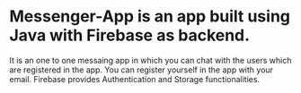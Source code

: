 # Messenger-App is an app built using Java with Firebase as backend.
It is an one to one messaing app in which you can chat with the users which are registered in the app.
You can register yourself in the app with your email.
Firebase provides Authentication and Storage functionalities.

